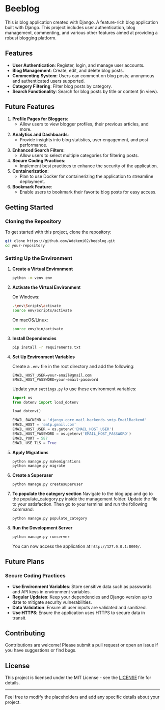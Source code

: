 # Beeblog

This is blog application created with Django. A feature-rich blog application built with Django. This project includes user authentication, blog management, commenting, and various other features aimed at providing a robust blogging platform.

## Features

- **User Authentication**: Register, login, and manage user accounts.
- **Blog Management**: Create, edit, and delete blog posts.
- **Commenting System**: Users can comment on blog posts; anonymous and authenticated users supported.
- **Category Filtering**: Filter blog posts by category.
- **Search Functionality**: Search for blog posts by title or content (in view).

## Future Features

1. **Profile Pages for Bloggers**: 
   - Allow users to view blogger profiles, their previous articles, and more.
2. **Analytics and Dashboards**:
   - Provide insights into blog statistics, user engagement, and post performance.
3. **Enhanced Search Filters**:
   - Allow users to select multiple categories for filtering posts.
4. **Secure Coding Practices**:
   - Implement best practices to enhance the security of the application.
5. **Containerization**:
   - Plan to use Docker for containerizing the application to streamline deployment.
6. **Bookmark Feature**:
   - Enable users to bookmark their favorite blog posts for easy access.

## Getting Started

### Cloning the Repository

To get started with this project, clone the repository:

```bash
git clone https://github.com/Adekemi02/beeblog.git
cd your-repository
```

### Setting Up the Environment

1. **Create a Virtual Environment**

   ```bash
   python -m venv env
   ```

2. **Activate the Virtual Environment**

   On Windows:
   
   ```bash
   .\env\Scripts\activate
   source env/Scripts/activate
   ```

   On macOS/Linux:
   
   ```bash
   source env/bin/activate
   ```

3. **Install Dependencies**

   ```bash
   pip install -r requirements.txt
   ```

4. **Set Up Environment Variables**

   Create a `.env` file in the root directory and add the following:

   ```
   EMAIL_HOST_USER=your-email@gmail.com
   EMAIL_HOST_PASSWORD=your-email-password
   ```

   Update your `settings.py` to use these environment variables:

   ```python
   import os
   from dotenv import load_dotenv

   load_dotenv()

   EMAIL_BACKEND = 'django.core.mail.backends.smtp.EmailBackend'
   EMAIL_HOST = 'smtp.gmail.com'
   EMAIL_HOST_USER = os.getenv('EMAIL_HOST_USER')
   EMAIL_HOST_PASSWORD = os.getenv('EMAIL_HOST_PASSWORD')
   EMAIL_PORT = 587
   EMAIL_USE_TLS = True
   ```

5. **Apply Migrations**

   ```bash
   python manage.py makemigrations
   python manage.py migrate
   ```

6. **Create a Superuser**

   ```bash
   python manage.py createsuperuser
   ```
7. **To populate the category section**
   Navigate to the blog app and go to the populate_category.py inside the management folder. Update the file to your satisfaction. Then go to your terminal and run the following command:

   ```bash
   python manage.py populate_category
   ```

7. **Run the Development Server**

   ```bash
   python manage.py runserver
   ```

   You can now access the application at `http://127.0.0.1:8000/`.

## Future Plans

### Secure Coding Practices

- **Use Environment Variables**: Store sensitive data such as passwords and API keys in environment variables.
- **Regular Updates**: Keep your dependencies and Django version up to date to mitigate security vulnerabilities.
- **Data Validation**: Ensure all user inputs are validated and sanitized.
- **Use HTTPS**: Ensure the application uses HTTPS to secure data in transit.



## Contributing

Contributions are welcome! Please submit a pull request or open an issue if you have suggestions or find bugs.

## License

This project is licensed under the MIT License - see the [LICENSE](LICENSE) file for details.

---

Feel free to modify the placeholders and add any specific details about your project.
